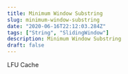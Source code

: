```yaml
---
title: Minimum Window Substring
slug: minimum-window-substring
date: "2020-06-16T22:12:03.284Z"
tags: ["String", "SlidingWindow"]
description: Minimum Window Substring
draft: false
---
```


LFU Cache